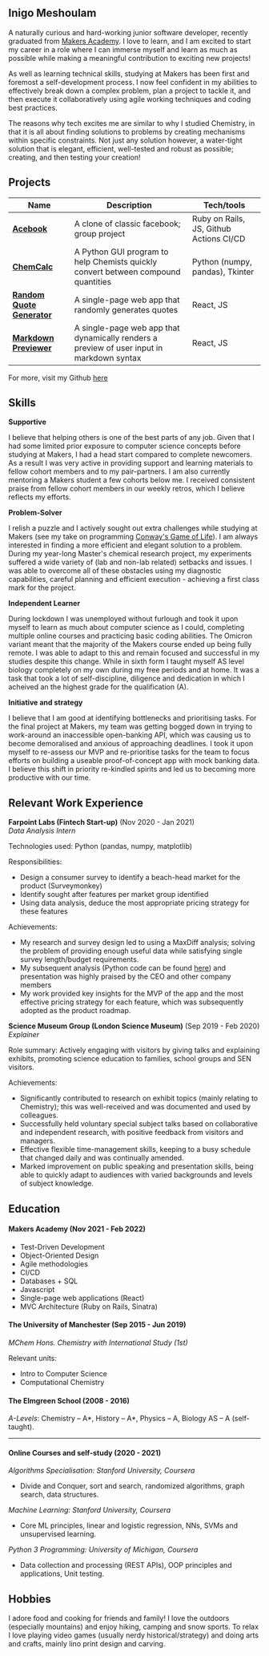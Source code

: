 ## Inigo Meshoulam

A naturally curious and hard-working junior software developer, recently graduated from [Makers Academy](https://makers.tech/about-us/). I love to learn, and I am excited to start my career in a role where I can immerse myself and learn as much as possible while making a meaningful contribution to exciting new projects! 

As well as learning technical skills, studying at Makers has been first and foremost a self-development process. I now feel confident in my abilities to effectively break down a complex problem, plan a project to tackle it, and then execute it collaboratively using agile working techniques and coding best practices.

The reasons why tech excites me are similar to why I studied Chemistry, in that it is all about finding solutions to problems by creating mechanisms within specific constraints. Not just any solution however, a water-tight solution that is elegant, efficient, well-tested and robust as possible; creating, and then testing your creation! 


## Projects

| Name         | Description       | Tech/tools        |
| ------------ | ----------------- | ----------------- |
| [**Acebook**](https://github.com/EviePalaiochorinou/acebook-on-the-rails)  | A clone of classic facebook; group project | Ruby on Rails, JS, Github Actions CI/CD |
| [**ChemCalc**](https://github.com/Inimesh/ChemCalc) | A Python GUI program to help Chemists quickly convert between compound quantities| Python (numpy, pandas), Tkinter |
| [**Random Quote Generator**](https://github.com/Inimesh/Random-Quote-Generator) | A single-page web app that randomly generates quotes| React, JS |
| [**Markdown Previewer**](https://github.com/Inimesh/markdown_text_previewer) | A single-page web app that dynamically renders a preview of user input in markdown syntax  | React, JS |

For more, visit my Github [here](https://github.com/Inimesh)

## Skills

**Supportive**

I believe that helping others is one of the best parts of any job. Given that I had some limited prior exposure to computer science concepts before studying at Makers, I had a head start compared to complete newcomers. As a result I was very active in providing support and learning materials to fellow cohort members and to my pair-partners. I am also currently mentoring a Makers student a few cohorts below me. I received consistent praise from fellow cohort members in our weekly retros, which I believe reflects my efforts.

**Problem-Solver**

I relish a puzzle and I actively sought out extra challenges while studying at Makers (see my take on programming [Conway's Game of Life](https://github.com/Inimesh/game_of_life)). I am always interested in finding a more efficient and elegant solution to a problem. During my year-long Master's chemical research project, my experiments suffered a wide variety of (lab and non-lab related) setbacks and issues. I was able to overcome all of these obstacles using my diagnostic capabilities, careful planning and efficient execution - achieving a first class mark for the project.

**Independent Learner**

During lockdown I was unemployed without furlough and took it upon myself to learn as much about computer science as I could, completing multiple online courses and practicing basic coding abilities. The Omicron variant meant that the majority of the Makers course ended up being fully remote. I was able to adapt to this and remain focused and successful in my studies despite this change. While in sixth form I taught myself AS level biology completely on my own during my free periods and at home. It was a task that took a lot of self-discipline, diligence and dedication in which I acheived an the highest grade for the qualification (A). 

**Initiative and strategy**

I believe that I am good at identifying bottlenecks and prioritising tasks. For the final project at Makers, my team was getting bogged down in trying to work-around an inaccessible open-banking API, which was causing us to become demoralised and anxious of approaching deadlines. I took it upon myself to re-assess our MVP and re-prioritise tasks for the team to focus efforts on building a useable proof-of-concept app with mock banking data. I believe this shift in priority re-kindled spirits and led us to becoming more productive with our time.

## Relevant Work Experience

**Farpoint Labs (Fintech Start-up)** (Nov 2020 - Jan 2021)  
_Data Analysis Intern_

Technologies used: Python (pandas, numpy, matplotlib)

Responsibilities:
- Design a consumer survey to identify a beach-head market for the product (Surveymonkey)
- Identify sought after features per market group identified
- Using data analysis, deduce the most appropriate pricing strategy for these features

Achievements: 
- My research and survey design led to using a MaxDiff analysis; solving the problem of providing enough useful data while satisfying single survey length/budget requirements.
- My subsequent analysis (Python code can be found [here](https://github.com/Inimesh/Example-Data-Analysis-using-Python)) and presentation was highly praised by the CEO and other company members
- My work provided key insights for the MVP of the app and the most effective pricing strategy for each feature, which was subsequently adopted as the product roadmap.   

**Science Museum Group (London Science Museum)** (Sep 2019 - Feb 2020)  
_Explainer_

Role summary:
Actively engaging with visitors by giving talks and explaining exhibits, promoting science education to families, school groups and SEN visitors. 

Achievements:
- Significantly contributed to research on exhibit topics (mainly relating to Chemistry); this was well-received and was documented and used by colleagues.
- Successfully held voluntary special subject talks based on collaborative and independent research, with positive feedback from visitors and managers.
- Effective flexible time-management skills, keeping to a busy schedule that changed daily and was continually amended.
- Marked improvement on public speaking and presentation skills, being able to quickly adapt to audiences with varied backgrounds and levels of subject knowledge.

## Education

#### Makers Academy (Nov 2021 - Feb 2022)
- Test-Driven Development
- Object-Oriented Design
- Agile methodologies
- CI/CD
- Databases + SQL
- Javascript
- Single-page web applications (React)
- MVC Architecture (Ruby on Rails, Sinatra)

#### The University of Manchester (Sep 2015 - Jun 2019)
*MChem Hons. Chemistry with International Study (1st)*

Relevant units:
- Intro to Computer Science
- Computational Chemistry

#### The Elmgreen School (2008 - 2016)
*A-Levels*:    Chemistry – A*, History – A*, Physics – A, Biology AS – A (self-taught).

---
#### Online Courses and self-study (2020 - 2021)

*Algorithms Specialisation: Stanford University, Coursera*
- Divide and Conquer, sort and search, randomized algorithms, graph search, data structures. 

*Machine Learning: Stanford University, Coursera*
- Core ML principles, linear and logistic regression, NNs, SVMs and unsupervised learning.

*Python 3 Programming: University of Michigan, Coursera*
- Data collection and processing (REST APIs), OOP principles and applications, Unit testing.

## Hobbies
I adore food and cooking for friends and family! I love the outdoors (especially mountains) and enjoy hiking, camping and snow sports. To relax I love playing video games (usually nerdy historical/strategy) and doing arts and crafts, mainly lino print design and carving.
